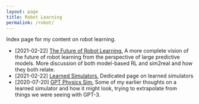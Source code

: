 ```yaml
---
layout: page
title: Robot Learning
permalink: /robot/
---
```


Index page for my content on robot learning.

- [2021-02-22] [The Future of Robot Learning.](/robot-future) A more complete vision of the future of robot learning from the perspective of large predictive models. More discussion of both model-based RL and sim2real and how they both relate.
- [2021-02-22] [Learned Simulators.](/learned-sims) Dedicated page on learned simulators
- [2020-07-20] [GPT Physics Sim.](/gpt-sim) Some of my earlier thoughts on a learned simulator and how it might look, trying to extrapolate from things we were seeing with GPT-3.
